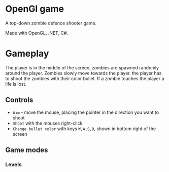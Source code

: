 # OpenGl game
A top-down zombie defence shooter game.

Made with OpenGL, .NET, C#.

# Gameplay
The player is in the middle of the screen, zombies are spawned randomly around the player. Zombies slowly move towards the player. the player has to shoot the zombies with their color bullet. If a zombie touches the player a life is lost.

## Controls
* `Aim` - move the mouse, placing the pointer in the direction you want to shoot
* `Shoot` with the mouses right-click
* `Change bullet color` with keys `W,A,S,D`, shown in bottom right of the screen

## Game modes
### Levels


